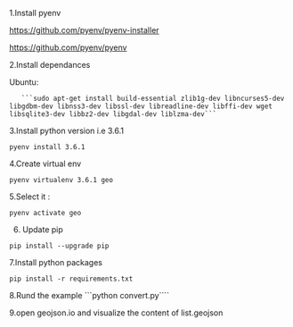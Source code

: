 1.Install pyenv 

   https://github.com/pyenv/pyenv-installer
   
   https://github.com/pyenv/pyenv
   
2.Install dependances

   Ubuntu:
   
       ```sudo apt-get install build-essential zlib1g-dev libncurses5-dev libgdbm-dev libnss3-dev libssl-dev libreadline-dev libffi-dev wget libsqlite3-dev libbz2-dev libgdal-dev liblzma-dev```


3.Install python version i.e 3.6.1
  
  ```pyenv install 3.6.1```
  
4.Create virtual env
   
   ```pyenv virtualenv 3.6.1 geo```
   
5.Select it :
  
  ```pyenv activate geo```
  
6. Update pip
  
  ```pip install --upgrade pip```
  
7.Install python packages

```pip install -r requirements.txt```
  
8.Rund the example
  ```python convert.py````

9.open geojson.io and visualize the content of list.geojson
